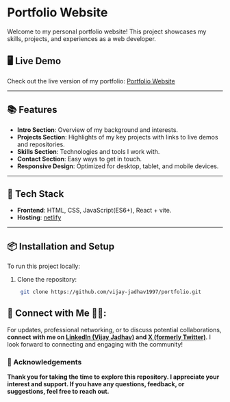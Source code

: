 # Portfolio Website

Welcome to my personal portfolio website! This project showcases my skills, projects, and experiences as a web developer.

## 🖥️ Live Demo
Check out the live version of my portfolio: [Portfolio Website](https://indicfood-3iepp30x4-vijay-jadhavs-projects.vercel.app)

---

## 📚 Features
- **Intro Section**: Overview of my background and interests.
- **Projects Section**: Highlights of my key projects with links to live demos and repositories.
- **Skills Section**: Technologies and tools I work with.
- **Contact Section**: Easy ways to get in touch.
- **Responsive Design**: Optimized for desktop, tablet, and mobile devices.

---

## 🚀 Tech Stack
- **Frontend**: HTML, CSS, JavaScript(ES6+), React + vite.
- **Hosting**: [netlify](https://vercel.com)

---

## 📦 Installation and Setup
To run this project locally:

1. Clone the repository:
   ```bash
    git clone https://github.com/vijay-jadhav1997/portfolio.git
   ```


## 📧 Connect with Me 🤝🏻:

For updates, professional networking, or to discuss potential collaborations, **connect with me on [LinkedIn (Vijay Jadhav)](https://www.linkedin.com/in/vijay-jadhav1997) and [X (formerly Twitter)](https://x.com/VijayJadha93653)**. I look forward to connecting and engaging with the community!

### 🌟 Acknowledgements
**Thank you for taking the time to explore this repository. I appreciate your interest and support. If you have any questions, feedback, or suggestions, feel free to reach out.**